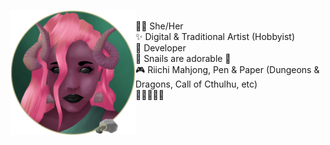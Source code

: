<a href="https://parou.moe/" target="_blank"><img src="Mia_Tealifa_Token_450.png" alt="Mahou Kasa" align="left" height="200" /></a>
<br />
👋🏻 She/Her<br />
✨ Digital & Traditional Artist (Hobbyist)<br />
🔧 Developer<br />
🐌 Snails are adorable 💖<br />
🎮 Riichi Mahjong, Pen & Paper (Dungeons & Dragons, Call of Cthulhu, etc)<br />
🍳🏳️‍🌈🏳️‍⚧️
